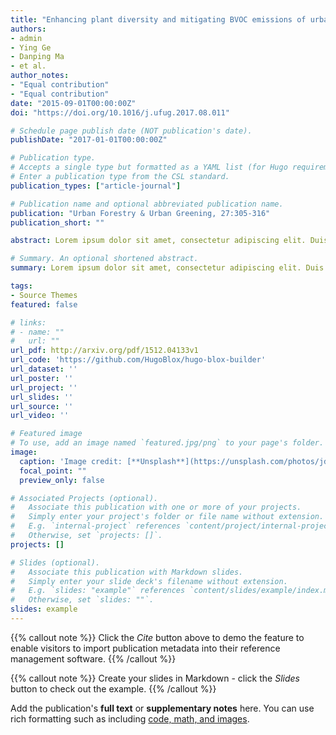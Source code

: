 ```yaml
---
title: "Enhancing plant diversity and mitigating BVOC emissions of urban green spaces through the introduction of ornamental tree species"
authors:
- admin
- Ying Ge
- Danping Ma
- et al.
author_notes:
- "Equal contribution"
- "Equal contribution"
date: "2015-09-01T00:00:00Z"
doi: "https://doi.org/10.1016/j.ufug.2017.08.011"

# Schedule page publish date (NOT publication's date).
publishDate: "2017-01-01T00:00:00Z"

# Publication type.
# Accepts a single type but formatted as a YAML list (for Hugo requirements).
# Enter a publication type from the CSL standard.
publication_types: ["article-journal"]

# Publication name and optional abbreviated publication name.
publication: "Urban Forestry & Urban Greening, 27:305-316"
publication_short: ""

abstract: Lorem ipsum dolor sit amet, consectetur adipiscing elit. Duis posuere tellus ac convallis placerat. Proin tincidunt magna sed ex sollicitudin condimentum. Sed ac faucibus dolor, scelerisque sollicitudin nisi. Cras purus urna, suscipit quis sapien eu, pulvinar tempor diam. Quisque risus orci, mollis id ante sit amet, gravida egestas nisl. Sed ac tempus magna. Proin in dui enim. Donec condimentum, sem id dapibus fringilla, tellus enim condimentum arcu, nec volutpat est felis vel metus. Vestibulum sit amet erat at nulla eleifend gravida.Promoting the plant diversity of urban green spaces is crucial to increase ecosystem services in urban areas. While introducing ornamental plants can enhance the biodiversity of green spaces it risks environmental impacts such as increasing emissions of biogenic volatile organic compounds (BVOCs) that are harmful to air quality and human health. The present study, taking Qingdao City as a case study, evaluated the plant diversity and BVOC emissions of urban green spaces and tried to find out a solution to increase biodiversity while reducing BVOC emissions. Results showed that:(1) the species diversity and phylogenetic diversity of trees in urban green spaces were 22% and 16% lower than rural forest of this region; (2) urban areas had higher BVOC emission intensity (2.6 g C m−2 yr−1) than their rural surroundings (2.1 g C m−2 yr−1); (3) introducing the selected 11 tree species will increase 15% and 11% of species diversity and phylogenetic diversity, respectively; and (4) the BVOC emissions from green spaces will more than triple by 2050, but a moderate introduction of the selected low-emitting trees species could reduce 34% of these emissions. The scheme of introducing low-emitting ornamental species leads to a win–win situation and also has implications for the sustainable green space management of other cities.

# Summary. An optional shortened abstract.
summary: Lorem ipsum dolor sit amet, consectetur adipiscing elit. Duis posuere tellus ac convallis placerat. Proin tincidunt magna sed ex sollicitudin condimentum.

tags:
- Source Themes
featured: false

# links:
# - name: ""
#   url: ""
url_pdf: http://arxiv.org/pdf/1512.04133v1
url_code: 'https://github.com/HugoBlox/hugo-blox-builder'
url_dataset: ''
url_poster: ''
url_project: ''
url_slides: ''
url_source: ''
url_video: ''

# Featured image
# To use, add an image named `featured.jpg/png` to your page's folder. 
image:
  caption: 'Image credit: [**Unsplash**](https://unsplash.com/photos/jdD8gXaTZsc)'
  focal_point: ""
  preview_only: false

# Associated Projects (optional).
#   Associate this publication with one or more of your projects.
#   Simply enter your project's folder or file name without extension.
#   E.g. `internal-project` references `content/project/internal-project/index.md`.
#   Otherwise, set `projects: []`.
projects: []

# Slides (optional).
#   Associate this publication with Markdown slides.
#   Simply enter your slide deck's filename without extension.
#   E.g. `slides: "example"` references `content/slides/example/index.md`.
#   Otherwise, set `slides: ""`.
slides: example
---
```


{{% callout note %}}
Click the *Cite* button above to demo the feature to enable visitors to import publication metadata into their reference management software.
{{% /callout %}}

{{% callout note %}}
Create your slides in Markdown - click the *Slides* button to check out the example.
{{% /callout %}}

Add the publication's **full text** or **supplementary notes** here. You can use rich formatting such as including [code, math, and images](https://docs.hugoblox.com/content/writing-markdown-latex/).
